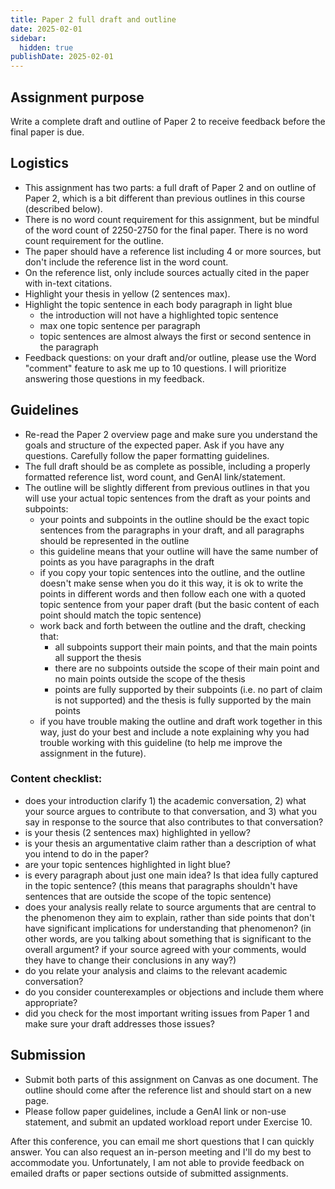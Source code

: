```yaml
---
title: Paper 2 full draft and outline
date: 2025-02-01
sidebar:
  hidden: true
publishDate: 2025-02-01
---
```


<!-- next time:

- make clear the thesis and main outline points should be directly from the paper, maybe exclude the subpoints?
- could do just topic sentences but arranged into hierarchy
- add examples of good outlines
- maybe 2 parts: topic sentence and purpose of paragraph? but isn't that redundant, wouldn't the purpose just be to convey a claim?
- need to add something making clear that you don't explain the source and go through the arguments just to do it, but only when needed for the thesis. Can use planning/p2-8 outline problem as an example.
- put word count limit on outline?
- want to add video or resource showing how to work back and forth between an outline and document
- for outline formats, specify limited number of subpoints

-->

## Assignment purpose

Write a complete draft and outline of Paper 2 to receive feedback before the final paper is due.

## Logistics

- This assignment has two parts: a full draft of Paper 2 and on outline of Paper 2, which is a bit different than previous outlines in this course (described below).
- There is no word count requirement for this assignment, but be mindful of the word count of 2250-2750 for the final paper. There is no word count requirement for the outline.
- The paper should have a reference list including 4 or more sources, but don't include the reference list in the word count.
- On the reference list, only include sources actually cited in the paper with in-text citations.
- Highlight your thesis in yellow (2 sentences max).
- Highlight the topic sentence in each body paragraph in light blue
	- the introduction will not have a highlighted topic sentence
	- max one topic sentence per paragraph
	- topic sentences are almost always the first or second sentence in the paragraph
- Feedback questions: on your draft and/or outline, please use the Word "comment" feature to ask me up to 10 questions. I will prioritize answering those questions in my feedback.

## Guidelines

- Re-read the Paper 2 overview page and make sure you understand the goals and structure of the expected paper. Ask if you have any questions. Carefully follow the paper formatting guidelines.
- The full draft should be as complete as possible, including a properly formatted reference list, word count, and GenAI link/statement.
- The outline will be slightly different from previous outlines in that you will use your actual topic sentences from the draft as your points and subpoints:
	- your points and subpoints in the outline should be the exact topic sentences from the paragraphs in your draft, and all paragraphs should be represented in the outline
	- this guideline means that your outline will have the same number of points as you have paragraphs in the draft
	- if you copy your topic sentences into the outline, and the outline doesn't make sense when you do it this way, it is ok to write the points in different words and then follow each one with a quoted topic sentence from your paper draft (but the basic content of each point should match the topic sentence)
	- work back and forth between the outline and the draft, checking that:
		- all subpoints support their main points, and that the main points all support the thesis
		- there are no subpoints outside the scope of their main point and no main points outside the scope of the thesis
		- points are fully supported by their subpoints (i.e. no part of  claim is not supported) and the thesis is fully supported by the main points
	- if you have trouble making the outline and draft work together in this way, just do your best and include a note explaining why you had trouble working with this guideline (to help me improve the assignment in the future).

### Content checklist:

- does your introduction clarify 1) the academic conversation, 2) what your source argues to contribute to that conversation, and 3) what you say in response to the source that also contributes to that conversation?
- is your thesis (2 sentences max) highlighted in yellow?
- is your thesis an argumentative claim rather than a description of what you intend to do in the paper?
- are your topic sentences highlighted in light blue?
- is every paragraph about just one main idea? Is that idea fully captured in the topic sentence? (this means that paragraphs shouldn't have sentences that are outside the scope of the topic sentence)
- does your analysis really relate to source arguments that are central to the phenomenon they aim to explain, rather than side points that don't have significant implications for understanding that phenomenon? (in other words, are you talking about something that is significant to the overall argument? if your source agreed with your comments, would they have to change their conclusions in any way?)
- do you relate your analysis and claims to the relevant academic conversation?
- do you consider counterexamples or objections and include them where appropriate?
- did you check for the most important writing issues from Paper 1 and make sure your draft addresses those issues?

## Submission

- Submit both parts of this assignment on Canvas as one document. The outline should come after the reference list and should start on a new page.
- Please follow paper guidelines, include a GenAI link or non-use statement, and submit an updated workload report under Exercise 10.

After this conference, you can email me short questions that I can quickly answer. You can also request an in-person meeting and I'll do my best to accommodate you. Unfortunately, I am not able to provide feedback on emailed drafts or paper sections outside of submitted assignments.
